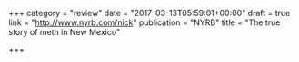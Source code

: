 +++
category = "review"
date = "2017-03-13T05:59:01+00:00"
draft = true
link = "http://www.nyrb.com/nick"
publication = "NYRB"
title = "The true story of meth in New Mexico"

+++

